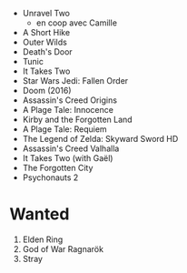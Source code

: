 - Unravel Two
  - en coop avec Camille
- A Short Hike
- Outer Wilds
- Death's Door
- Tunic
- It Takes Two
- Star Wars Jedi: Fallen Order
- Doom (2016)
- Assassin's Creed Origins
- A Plage Tale: Innocence
- Kirby and the Forgotten Land
- A Plage Tale: Requiem
- The Legend of Zelda: Skyward Sword HD
- Assassin's Creed Valhalla
- It Takes Two (with Gaël)
- The Forgotten City
- Psychonauts 2

# Wanted

1. Elden Ring
1. God of War Ragnarök
1. Stray